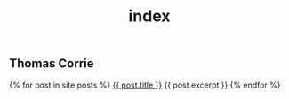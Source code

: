 ﻿---
title: index
layout: home
---

## Thomas Corrie

  {% for post in site.posts %}
      <a href="{{ site.url }}{{ post.url }}">{{ post.title }}</a>
      {{ post.excerpt }}
  {% endfor %}